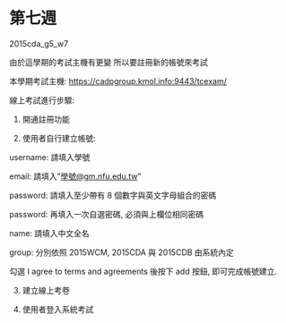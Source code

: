 # 第七週

2015cda_g5_w7

由於這學期的考試主機有更變  所以要註冊新的帳號來考試

本學期考試主機: https://cadpgroup.kmol.info:9443/tcexam/

線上考試進行步驟:

1. 開通註冊功能

2. 使用者自行建立帳號:

username: 請填入學號

email: 請填入”學號@gm.nfu.edu.tw”

password: 請填入至少帶有 8 個數字與英文字母組合的密碼

password: 再填入一次自選密碼, 必須與上欄位相同密碼

name: 請填入中文全名

group: 分別依照 2015WCM, 2015CDA 與 2015CDB 由系統內定

勾選 I agree to terms and agreements 後按下 add 按鈕, 即可完成帳號建立.

3. 建立線上考卷

4. 使用者登入系統考試
